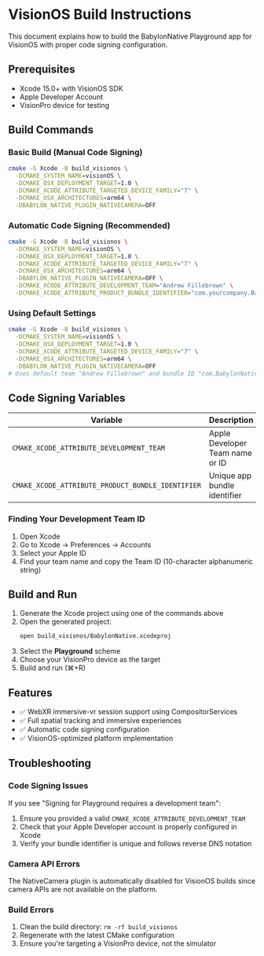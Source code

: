 # VisionOS Build Instructions

This document explains how to build the BabylonNative Playground app for VisionOS with proper code signing configuration.

## Prerequisites

- Xcode 15.0+ with VisionOS SDK
- Apple Developer Account
- VisionPro device for testing

## Build Commands

### Basic Build (Manual Code Signing)
```bash
cmake -G Xcode -B build_visionos \
  -DCMAKE_SYSTEM_NAME=visionOS \
  -DCMAKE_OSX_DEPLOYMENT_TARGET=1.0 \
  -DCMAKE_XCODE_ATTRIBUTE_TARGETED_DEVICE_FAMILY="7" \
  -DCMAKE_OSX_ARCHITECTURES=arm64 \
  -DBABYLON_NATIVE_PLUGIN_NATIVECAMERA=OFF
```

### Automatic Code Signing (Recommended)
```bash
cmake -G Xcode -B build_visionos \
  -DCMAKE_SYSTEM_NAME=visionOS \
  -DCMAKE_OSX_DEPLOYMENT_TARGET=1.0 \
  -DCMAKE_XCODE_ATTRIBUTE_TARGETED_DEVICE_FAMILY="7" \
  -DCMAKE_OSX_ARCHITECTURES=arm64 \
  -DBABYLON_NATIVE_PLUGIN_NATIVECAMERA=OFF \
  -DCMAKE_XCODE_ATTRIBUTE_DEVELOPMENT_TEAM="Andrew Fillebrown" \
  -DCMAKE_XCODE_ATTRIBUTE_PRODUCT_BUNDLE_IDENTIFIER="com.yourcompany.BabylonPlayground.visionOS"
```

### Using Default Settings
```bash
cmake -G Xcode -B build_visionos \
  -DCMAKE_SYSTEM_NAME=visionOS \
  -DCMAKE_OSX_DEPLOYMENT_TARGET=1.0 \
  -DCMAKE_XCODE_ATTRIBUTE_TARGETED_DEVICE_FAMILY="7" \
  -DCMAKE_OSX_ARCHITECTURES=arm64 \
  -DBABYLON_NATIVE_PLUGIN_NATIVECAMERA=OFF
# Uses default team "Andrew Fillebrown" and bundle ID "com.BabylonNative.Playground.visionOS"
```

## Code Signing Variables

| Variable | Description | Default | Example |
|----------|-------------|---------|---------|
| `CMAKE_XCODE_ATTRIBUTE_DEVELOPMENT_TEAM` | Apple Developer Team name or ID | `"Andrew Fillebrown"` | `"Your Team Name"` |
| `CMAKE_XCODE_ATTRIBUTE_PRODUCT_BUNDLE_IDENTIFIER` | Unique app bundle identifier | `"com.BabylonNative.Playground.visionOS"` | `"com.yourcompany.app.visionOS"` |

### Finding Your Development Team ID

1. Open Xcode
2. Go to Xcode → Preferences → Accounts
3. Select your Apple ID
4. Find your team name and copy the Team ID (10-character alphanumeric string)

## Build and Run

1. Generate the Xcode project using one of the commands above
2. Open the generated project:
   ```bash
   open build_visionos/BabylonNative.xcodeproj
   ```
3. Select the **Playground** scheme
4. Choose your VisionPro device as the target
5. Build and run (⌘+R)

## Features

- ✅ WebXR immersive-vr session support using CompositorServices
- ✅ Full spatial tracking and immersive experiences
- ✅ Automatic code signing configuration
- ✅ VisionOS-optimized platform implementation

## Troubleshooting

### Code Signing Issues
If you see "Signing for Playground requires a development team":
1. Ensure you provided a valid `CMAKE_XCODE_ATTRIBUTE_DEVELOPMENT_TEAM`
2. Check that your Apple Developer account is properly configured in Xcode
3. Verify your bundle identifier is unique and follows reverse DNS notation

### Camera API Errors
The NativeCamera plugin is automatically disabled for VisionOS builds since camera APIs are not available on the platform.

### Build Errors
1. Clean the build directory: `rm -rf build_visionos`
2. Regenerate with the latest CMake configuration
3. Ensure you're targeting a VisionPro device, not the simulator